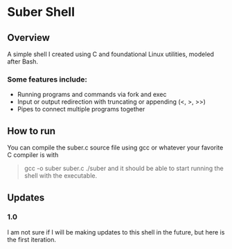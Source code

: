 # Suber Shell
## Overview
A simple shell I created using C and foundational Linux utilities, modeled after Bash.
### Some features include:
- Running programs and commands via fork and exec
- Input or output redirection with truncating or appending (<, >, >>)
- Pipes to connect multiple programs together

## How to run
You can compile the suber.c source file using gcc or whatever your favorite C compiler is with
> gcc -o suber suber.c
> ./suber
and it should be able to start running the shell with the executable.

## Updates

### 1.0
I am not sure if I will be making updates to this shell in the future, but here is the first iteration.
